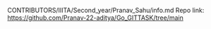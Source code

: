 CONTRIBUTORS/IIITA/Second_year/Pranav_Sahu/info.md
Repo link: https://github.com/Pranav-22-aditya/Go_GITTASK/tree/main

